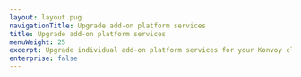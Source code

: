 ```yaml
---
layout: layout.pug
navigationTitle: Upgrade add-on platform services
title: Upgrade add-on platform services
menuWeight: 25
excerpt: Upgrade individual add-on platform services for your Konvoy cluster
enterprise: false
---
```

